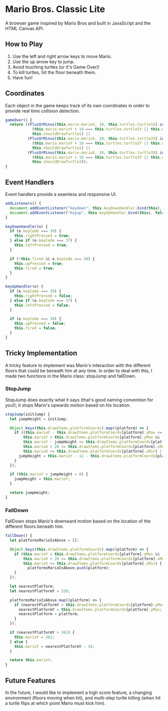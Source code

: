 # Mario Bros. Classic Lite
A browser game inspired by Mario Bros and built in JavaScript and the HTML Canvas API.

## How to Play
1. Use the left and right arrow keys to move Mario.
2. Use the up arrow key to jump.
3. Avoid touching turtles (or it's Game Over)!
4. To kill turtles, hit the floor beneath them.
5. Have fun!

## Coordinates
Each object in the game keeps track of its own coordinates in order to provide real time collision detection.

```javascript
gameOver() {
  return ((PlusOrMinus(this.mario.marioX, 10, this.turtles.turtle1X).includes(this.turtles.turtle1X) &&
            (this.mario.marioY + 10 === this.turtles.turtle1Y || this.mario.marioY + 9 === this.turtles.turtle1Y) &&
            this.shouldDrawTurtle1) ||
          (PlusOrMinus(this.mario.marioX, 10, this.turtles.turtle2X).includes(this.turtles.turtle2X) &&
            (this.mario.marioY + 10 === this.turtles.turtle2Y || this.mario.marioY + 9 === this.turtles.turtle2Y) &&
            this.shouldDrawTurtle2) ||
          (PlusOrMinus(this.mario.marioX, 10, this.turtles.turtle3X).includes(this.turtles.turtle3X) &&
            (this.mario.marioY + 10 === this.turtles.turtle3Y || this.mario.marioY + 9 === this.turtles.turtle3Y) &&
            this.shouldDrawTurtle3));
}
```

## Event Handlers
Event handlers provide a seamless and responsive UI.

```javascript
addListeners() {
  document.addEventListener("keydown", this.keyDownHandler.bind(this), false);
  document.addEventListener("keyup", this.keyUpHandler.bind(this), false);
}
```

```javascript
keyDownHandler(e) {
  if (e.keyCode === 39) {
    this.rightPressed = true;
  } else if (e.keyCode === 37) {
    this.leftPressed = true;
  }

  if (!this.fired && e.keyCode === 38) {
    this.upPressed = true;
    this.fired = true;
  }
}

keyUpHandler(e) {
  if (e.keyCode === 39) {
    this.rightPressed = false;
  } else if (e.keyCode === 37) {
    this.leftPressed = false;
  }

  if (e.keyCode === 38) {
    this.upPressed = false;
    this.fired = false;
  }
}
```

## Tricky Implementation
A tricky feature to implement was Mario's interaction with the different floors that could be beneath him at any time. In order to deal with this, I made two functions in the Mario class: stopJump and fallDown.

### StopJump  
StopJump does exactly what it says (that's good naming convention for you!); it stops Mario's upwards motion based on his location.

```javascript
stopJump(initJump) {
  let jumpHeight = initJump;

  Object.keys(this.drawItems.platformCoords).map((platform) => {
    if ((this.marioY - this.drawItems.platformCoords[platform].yMax <= jumpHeight &&
        this.marioY > this.drawItems.platformCoords[platform].yMax &&
        this.marioY - jumpHeight <= this.drawItems.platformCoords[platform].yMax &&
        this.marioX + 20 <= this.drawItems.platformCoords[platform].xMax &&
        this.marioX >= this.drawItems.platformCoords[platform].xMin) || this.marioY - jumpHeight <= 0) {
      jumpHeight = this.marioY - 12 - this.drawItems.platformCoords[platform].yMax;
    }
  });

  if (this.marioY + jumpHeight < 0) {
    jumpHeight = this.marioY;
  }

  return jumpHeight;
}
```

### FallDown
FallDown stops Mario's downward motion based on the location of the different floors beneath him.

```javascript
fallDown() {
  let platformsMarioIsAbove = [];

  Object.keys(this.drawItems.platformCoords).map((platform) => {
    if (this.marioY < this.drawItems.platformCoords[platform].yMax &&
        this.marioX + 20 <= this.drawItems.platformCoords[platform].xMax &&
        this.marioX >= this.drawItems.platformCoords[platform].xMin) {
          platformsMarioIsAbove.push(platform);
    }
  });

  let nearestPlatform;
  let nearestPlatformY = 320;

  platformsMarioIsAbove.map((platform) => {
    if (nearestPlatformY > this.drawItems.platformCoords[platform].yMax) {
      nearestPlatformY = this.drawItems.platformCoords[platform].yMax;
      nearestPlatform = platform;
    }
  });

  if (nearestPlatformY > 262) {
    this.marioY = 262;
  } else {
    this.marioY = nearestPlatformY - 34;
  }

  return this.marioY;
}
```

## Future Features
In the future, I would like to implement a high score feature, a changing environment (floors moving when hit), and multi-step turtle killing (when hit a turtle flips at which point Mario must kick him).
